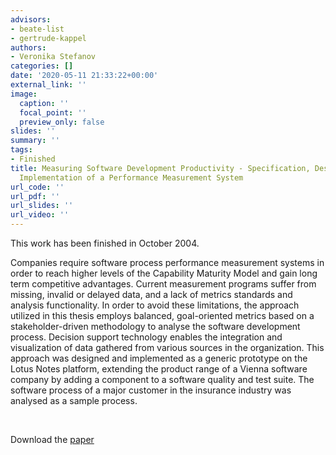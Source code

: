 ```yaml
---
advisors:
- beate-list
- gertrude-kappel
authors:
- Veronika Stefanov
categories: []
date: '2020-05-11 21:33:22+00:00'
external_link: ''
image:
  caption: ''
  focal_point: ''
  preview_only: false
slides: ''
summary: ''
tags:
- Finished
title: Measuring Software Development Productivity - Specification, Design and Prototypical
  Implementation of a Performance Measurement System
url_code: ''
url_pdf: ''
url_slides: ''
url_video: ''
---
```


This work has been finished in October 2004.

Companies require software process performance measurement systems in order to reach higher levels of the Capability Maturity Model and gain long term competitive advantages. Current measurement programs suffer from missing, invalid or delayed data, and a lack of metrics standards and analysis functionality. In order to avoid these limitations, the approach utilized in this thesis employs balanced, goal-oriented metrics based on a stakeholder-driven methodology to analyse the software development process. Decision support technology enables the integration and visualization of data gathered from various sources in the organization. This approach was designed and implemented as a generic prototype on the Lotus Notes platform, extending the product range of a Vienna software company by adding a component to a software quality and test suite. The software process of a major customer in the insurance industry was analysed as a sample process.

&nbsp;

 Download the [paper](https://www.big.tuwien.ac.at/app/uploads/2016/10/Stefanov_paper.pdf)